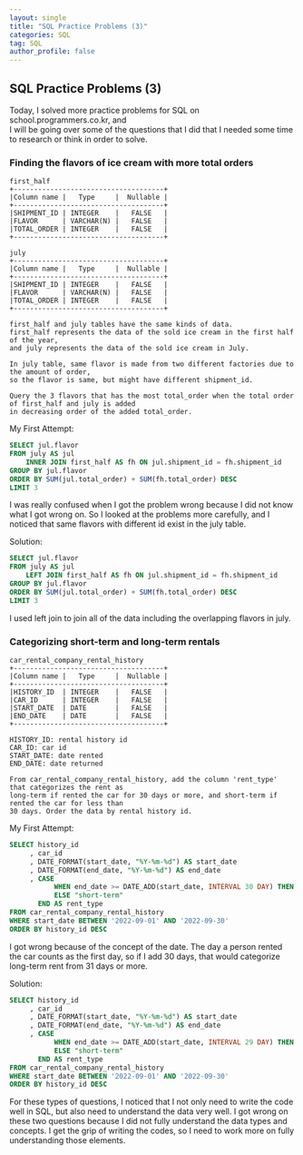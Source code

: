 ```yaml
---
layout: single
title: "SQL Practice Problems (3)"
categories: SQL
tag: SQL
author_profile: false
---
```


## SQL Practice Problems (3)

Today, I solved more practice problems for SQL on school.programmers.co.kr, and  
I will be going over some of the questions that I did that I needed some time to research or think in order to solve.

### Finding the flavors of ice cream with more total orders
```
first_half
+-------------------------------------+
|Column name |   Type     |  Nullable |
+-------------------------------------+
|SHIPMENT_ID | INTEGER    |   FALSE   |
|FLAVOR	     | VARCHAR(N) |   FALSE   |
|TOTAL_ORDER | INTEGER    |   FALSE   |
+-------------------------------------+

july
+-------------------------------------+
|Column name |   Type     |  Nullable |
+-------------------------------------+
|SHIPMENT_ID | INTEGER    |   FALSE   |
|FLAVOR	     | VARCHAR(N) |   FALSE   |
|TOTAL_ORDER | INTEGER    |   FALSE   |
+-------------------------------------+

first_half and july tables have the same kinds of data.
first_half represents the data of the sold ice cream in the first half of the year,
and july represents the data of the sold ice cream in July.

In july table, same flavor is made from two different factories due to the amount of order,
so the flavor is same, but might have different shipment_id.

Query the 3 flavors that has the most total_order when the total order of first_half and july is added
in decreasing order of the added total_order.
```

My First Attempt:
```sql
SELECT jul.flavor
FROM july AS jul
    INNER JOIN first_half AS fh ON jul.shipment_id = fh.shipment_id
GROUP BY jul.flavor
ORDER BY SUM(jul.total_order) + SUM(fh.total_order) DESC
LIMIT 3
```
I was really confused when I got the problem wrong because I did not know what I got wrong on. 
So I looked at the problems more carefully, and I noticed that same flavors with different id exist in the july table.

Solution:
```sql
SELECT jul.flavor
FROM july AS jul
    LEFT JOIN first_half AS fh ON jul.shipment_id = fh.shipment_id
GROUP BY jul.flavor
ORDER BY SUM(jul.total_order) + SUM(fh.total_order) DESC
LIMIT 3
```
I used left join to join all of the data including the overlapping flavors in july.

### Categorizing short-term and long-term rentals
```
car_rental_company_rental_history
+-------------------------------------+
|Column name |   Type     |  Nullable |
+-------------------------------------+
|HISTORY_ID  | INTEGER    |   FALSE   |
|CAR_ID	     | INTEGER    |   FALSE   |
|START_DATE  | DATE       |   FALSE   |
|END_DATE    | DATE       |   FALSE   |
+-------------------------------------+

HISTORY_ID: rental history id
CAR_ID: car id
START_DATE: date rented
END_DATE: date returned

From car_rental_company_rental_history, add the column 'rent_type' that categorizes the rent as
long-term if rented the car for 30 days or more, and short-term if rented the car for less than
30 days. Order the data by rental history id.
```

My First Attempt:
```sql
SELECT history_id
     , car_id
     , DATE_FORMAT(start_date, "%Y-%m-%d") AS start_date
     , DATE_FORMAT(end_date, "%Y-%m-%d") AS end_date
     , CASE
           WHEN end_date >= DATE_ADD(start_date, INTERVAL 30 DAY) THEN "long-term"
           ELSE "short-term"
       END AS rent_type
FROM car_rental_company_rental_history
WHERE start_date BETWEEN '2022-09-01' AND '2022-09-30'
ORDER BY history_id DESC
```
I got wrong because of the concept of the date. The day a person rented the car counts as the first day, 
so if I add 30 days, that would categorize long-term rent from 31 days or more.

Solution:
```sql
SELECT history_id
     , car_id
     , DATE_FORMAT(start_date, "%Y-%m-%d") AS start_date
     , DATE_FORMAT(end_date, "%Y-%m-%d") AS end_date
     , CASE
           WHEN end_date >= DATE_ADD(start_date, INTERVAL 29 DAY) THEN "long-term"
           ELSE "short-term"
       END AS rent_type
FROM car_rental_company_rental_history
WHERE start_date BETWEEN '2022-09-01' AND '2022-09-30'
ORDER BY history_id DESC
```

For these types of questions, I noticed that I not only need to write the code well in SQL, 
but also need to understand the data very well. I got wrong on these two questions because 
I did not fully understand the data types and concepts. I get the grip of writing the codes, 
so I need to work more on fully understanding those elements.
